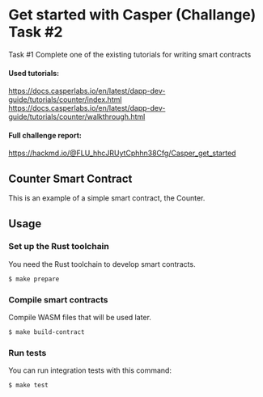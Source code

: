 # Get started with Casper (Challange) Task #2

Task #1 Complete one of the existing tutorials for writing smart contracts

#### Used tutorials:
https://docs.casperlabs.io/en/latest/dapp-dev-guide/tutorials/counter/index.html
https://docs.casperlabs.io/en/latest/dapp-dev-guide/tutorials/counter/walkthrough.html

#### Full challenge report:
https://hackmd.io/@FLU_hhcJRUytCphhn38Cfg/Casper_get_started

## Counter Smart Contract

This is an example of a simple smart contract, the Counter.

## Usage

### Set up the Rust toolchain
You need the Rust toolchain to develop smart contracts.
```bash
$ make prepare
```

### Compile smart contracts
Compile WASM files that will be used later.
```bash
$ make build-contract
```
### Run tests
You can run integration tests with this command:
```bash
$ make test
```
